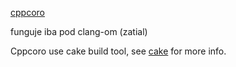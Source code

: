 [cppcoro](https://github.com/lewissbaker/cppcoro)

funguje iba pod clang-om (zatial)


Cppcoro use cake build tool, see [cake](https://github.com/lewissbaker/cake) for more info.
